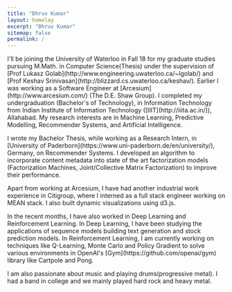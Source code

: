 ```yaml
---
title: "Dhruv Kumar"
layout: homelay
excerpt: "Dhruv Kumar"
sitemap: false
permalink: /
---
```


<p>I'll be joining the University of Waterloo in Fall 18 for my graduate studies pursuing M.Math. in Computer Science(Thesis) under the supervision of [Prof Lukasz Golab](http://www.engineering.uwaterloo.ca/~lgolab/) and [Prof Keshav Srinivasan](http://blizzard.cs.uwaterloo.ca/keshav/). Earlier I was working as a Software Engineer at [Arcesium](http://www.arcesium.com/) (The D.E. Shaw Group).
I completed my undergraduation (Bachelor's of Technology), in Information Technology from Indian Institute of Information Technology ([IIIT](http://iiita.ac.in/)), Allahabad. My research interests are in Machine Learning, Predictive Modelling, Recommender Systems, and Artificial Intelligence.</p>
<p>I wrote my Bachelor Thesis, while working as a Research Intern, in [University of Paderborn](https://www.uni-paderborn.de/en/university/), Germany, on Recommender Systems. I developed an algorithm to incorporate content metadata into state of the art factorization models (Factorization Machines, Joint/Collective Matrix Factorization) to improve their performance.</p>
<p>Apart from working at Arcesium, I have had another industrial work experience in Citigroup, where I interned as a full stack engineer working on MEAN stack. I also built dynamic visualizations using d3.js.</p>
<p>In the recent months, I have also worked in Deep Learning and Reinforcement Learning. In Deep Learning, I have been studying the applications of sequence models building text generation and stock prediction models. In Reinforcement Learning, I am currently working on techniques like Q-Learning, Monte Carlo and Policy Gradient to solve various environments in OpenAI's [Gym](https://github.com/openai/gym) library like Cartpole and Pong.</p>
<p>I am also passionate about music and playing drums(progressive metal). I had a band in college and we mainly played hard rock and heavy metal.